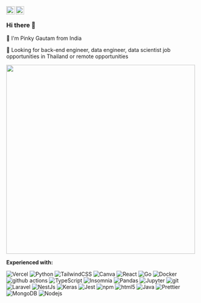 <a href="https://www.linkedin.com/in/pinky-gautam/">
  <img align="left" alt="Pinky's Linkedin" width="22px" src="https://raw.githubusercontent.com/peterthehan/peterthehan/master/assets/linkedin.svg" />
</a>
<a href="https://open.spotify.com/user/d2yhq96derd1cm9b3lw87o90t">
  <img align="left" alt="Pinky's Spotify" width="22px" src="https://raw.githubusercontent.com/peterthehan/peterthehan/master/assets/spotify.svg" />
</a>
<br>

### Hi there :slightly_smiling_face:

:pencil: I'm Pinky Gautam from India

:watermelon: Looking for back-end engineer, data engineer, data scientist job opportunities in Thailand or remote opportunities


<img  width="500" src="https://github-readme-stats.vercel.app/api?username=ppkgtmm&show_icons=true&theme=gotham" />

**Experienced with:**  
<p>
<img alt="Vercel" src="https://img.shields.io/badge/vercel-%23000000.svg?&style=flat-square&logo=vercel&logoColor=white"/>
<img alt="Python" src="https://img.shields.io/badge/python-%2314354C.svg?&style=flat-square&logo=python&logoColor=white"/>
<img alt="TailwindCSS" src="https://img.shields.io/badge/tailwindcss-%2338B2AC.svg?&style=flat-square&logo=tailwind-css&logoColor=white"/>
<img alt="Canva" src="https://img.shields.io/badge/Canva-%2300C4CC.svg?&style=flat-square&logo=Canva&logoColor=white"/>
<img alt="React" src="https://img.shields.io/badge/-React-45b8d8?style=flat-square&logo=react&logoColor=white" />
<img alt="Go" src="https://img.shields.io/badge/go-%2300ADD8.svg?&style=flat-square&logo=go&logoColor=white"/>
<img alt="Docker" src="https://img.shields.io/badge/-Docker-46a2f1?style=flat-square&logo=docker&logoColor=white" />
<img alt="github actions" src="https://img.shields.io/badge/-Github_Actions-2088FF?style=flat-square&logo=github-actions&logoColor=white" />
<img alt="TypeScript" src="https://img.shields.io/badge/-TypeScript-007ACC?style=flat-square&logo=typescript&logoColor=white" />
<img alt="Insomnia" src="https://img.shields.io/badge/-Insomnia-5849BE?style=flat-square&logo=insomnia&logoColor=white" />
<img alt="Pandas" src="https://img.shields.io/badge/pandas-%23150458.svg?&style=flat-square&logo=pandas&logoColor=white" />
<img alt="Jupyter" src="https://img.shields.io/badge/Jupyter-%23F37626.svg?&style=flat-square&logo=Jupyter&logoColor=white" />
<img alt="git" src="https://img.shields.io/badge/-Git-F05032?style=flat-square&logo=git&logoColor=white" />
<img alt="Laravel" src="https://img.shields.io/badge/laravel-%23FF2D20.svg?&style=flat-square&logo=laravel&logoColor=white"/>
<img alt="NestJs" src="https://img.shields.io/badge/-NestJs-ea2845?style=flat-square&logo=nestjs&logoColor=white" />
<img alt="Keras" src="https://img.shields.io/badge/Keras-%23D00000.svg?&style=flat-square&logo=Keras&logoColor=white"/>
<img alt="Jest" src="https://img.shields.io/badge/-jest-%23C21325?&style=flat-square&logo=jest&logoColor=white"/>
<img alt="npm" src="https://img.shields.io/badge/-NPM-CB3837?style=flat-square&logo=npm&logoColor=white" />
<img alt="html5" src="https://img.shields.io/badge/-HTML5-E34F26?style=flat-square&logo=html5&logoColor=white" />
<img alt="Java" src="https://img.shields.io/badge/java-%23ED8B00.svg?&style=flat-square&logo=java&logoColor=white"/>
<img alt="Prettier" src="https://img.shields.io/badge/-Prettier-F7B93E?style=flat-square&logo=prettier&logoColor=white" />
<img alt="MongoDB" src="https://img.shields.io/badge/-MongoDB-13aa52?style=flat-square&logo=mongodb&logoColor=white" />
<img alt="Nodejs" src="https://img.shields.io/badge/-Nodejs-43853d?style=flat-square&logo=Node.js&logoColor=white" />
</p>
